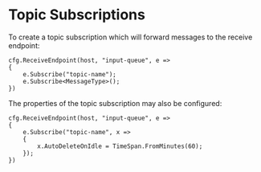 # Topic Subscriptions

To create a topic subscription which will forward messages to the receive endpoint:

```
cfg.ReceiveEndpoint(host, "input-queue", e =>
{
    e.Subscribe("topic-name");
    e.Subscribe<MessageType>();
})
```

The properties of the topic subscription may also be configured:

```
cfg.ReceiveEndpoint(host, "input-queue", e =>
{
    e.Subscribe("topic-name", x =>
    {
        x.AutoDeleteOnIdle = TimeSpan.FromMinutes(60);
    });
})
```

